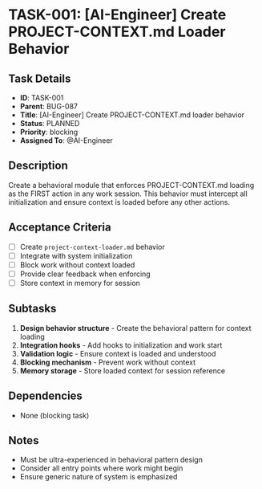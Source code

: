 # TASK-001: [AI-Engineer] Create PROJECT-CONTEXT.md Loader Behavior

## Task Details
- **ID**: TASK-001
- **Parent**: BUG-087
- **Title**: [AI-Engineer] Create PROJECT-CONTEXT.md loader behavior
- **Status**: PLANNED
- **Priority**: blocking
- **Assigned To**: @AI-Engineer

## Description
Create a behavioral module that enforces PROJECT-CONTEXT.md loading as the FIRST action in any work session. This behavior must intercept all initialization and ensure context is loaded before any other actions.

## Acceptance Criteria
- [ ] Create `project-context-loader.md` behavior
- [ ] Integrate with system initialization
- [ ] Block work without context loaded
- [ ] Provide clear feedback when enforcing
- [ ] Store context in memory for session

## Subtasks
1. **Design behavior structure** - Create the behavioral pattern for context loading
2. **Integration hooks** - Add hooks to initialization and work start
3. **Validation logic** - Ensure context is loaded and understood
4. **Blocking mechanism** - Prevent work without context
5. **Memory storage** - Store loaded context for session reference

## Dependencies
- None (blocking task)

## Notes
- Must be ultra-experienced in behavioral pattern design
- Consider all entry points where work might begin
- Ensure generic nature of system is emphasized